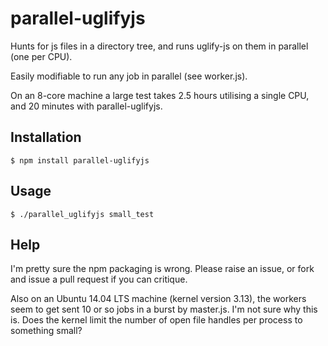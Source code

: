 
# parallel-uglifyjs
Hunts for js files in a directory tree, and runs uglify-js on them in parallel
(one per CPU).

Easily modifiable to run any job in parallel (see worker.js).

On an 8-core machine a large test takes 2.5 hours utilising a single CPU, and
20 minutes with parallel-uglifyjs.

## Installation

    $ npm install parallel-uglifyjs

## Usage
    $ ./parallel_uglifyjs small_test

## Help
I'm pretty sure the npm packaging is wrong. Please raise an issue, or fork and
issue a pull request if you can critique.

Also on an Ubuntu 14.04 LTS machine (kernel version 3.13), the workers seem to
get sent 10 or so jobs in a burst by master.js.  I'm not sure why this is.  Does
the kernel limit the number of open file handles per process to something small?
